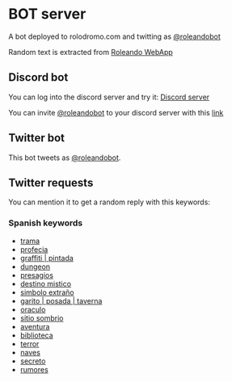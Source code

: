 # BOT server

A bot deployed to rolodromo.com and twitting as [@roleandobot](https://twitter.com/roleandobot)

Random text is extracted from [Roleando WebApp](https://roleando.herokuapp.com/generadores/)

## Discord bot 

You can log into the discord server and try it: [Discord server](https://discord.gg/Zvr7p98)

You can invite [@roleandobot](http://twitter.com/roleandobot) to your discord server with this [link](https://discordapp.com/api/oauth2/authorize?client_id=452372375632216076&permissions=2112&scope=bot)

## Twitter bot

This bot tweets as [@roleandobot](http://twitter.com/roleandobot). 

## Twitter requests

You can mention it to get a random reply with this keywords:

### Spanish keywords
- [trama](https://twitter.com/intent/tweet?text=@roleandobot+trama)
- [profecia](https://twitter.com/intent/tweet?text=@roleandobot+profecia)
- [graffiti | pintada](https://twitter.com/intent/tweet?text=@roleandobot+graffiti)
- [dungeon](https://twitter.com/intent/tweet?text=@roleandobot+dungeon)
- [presagios](https://twitter.com/intent/tweet?text=@roleandobot+presagios)
- [destino mistico](https://twitter.com/intent/tweet?text=@roleandobot+destino+mistico)
- [simbolo extraño](https://twitter.com/intent/tweet?text=@roleandobot+simbolo+extraño)
- [garito | posada | taverna](https://twitter.com/intent/tweet?text=@roleandobot+garito)
- [oraculo](https://twitter.com/intent/tweet?text=@roleandobot+oraculo)
- [sitio sombrio](https://twitter.com/intent/tweet?text=@roleandobot+sitio+sombrio)
- [aventura](https://twitter.com/intent/tweet?text=@roleandobot+aventura)
- [biblioteca](https://twitter.com/intent/tweet?text=@roleandobot+biblioteca)
- [terror](https://twitter.com/intent/tweet?text=@roleandobot+terror)
- [naves](https://twitter.com/intent/tweet?text=@roleandobot+naves)
- [secreto](https://twitter.com/intent/tweet?text=@roleandobot+secreto)
- [rumores](https://twitter.com/intent/tweet?text=@roleandobot+rumores)
